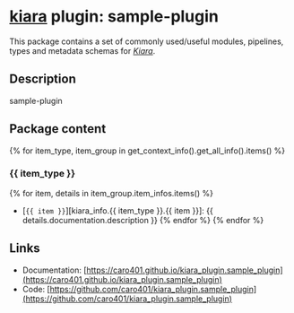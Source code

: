 # [**kiara**](https://dharpa.org/kiara.documentation) plugin: sample-plugin

This package contains a set of commonly used/useful modules, pipelines, types and metadata schemas for [*Kiara*](https://github.com/DHARPA-project/kiara).

## Description

sample-plugin

## Package content

{% for item_type, item_group in get_context_info().get_all_info().items() %}

### {{ item_type }}
{% for item, details in item_group.item_infos.items() %}
- [`{{ item }}`][kiara_info.{{ item_type }}.{{ item }}]: {{ details.documentation.description }}
{% endfor %}
{% endfor %}

## Links

 - Documentation: [https://caro401.github.io/kiara_plugin.sample_plugin](https://caro401.github.io/kiara_plugin.sample_plugin)
 - Code: [https://github.com/caro401/kiara_plugin.sample_plugin](https://github.com/caro401/kiara_plugin.sample_plugin)
